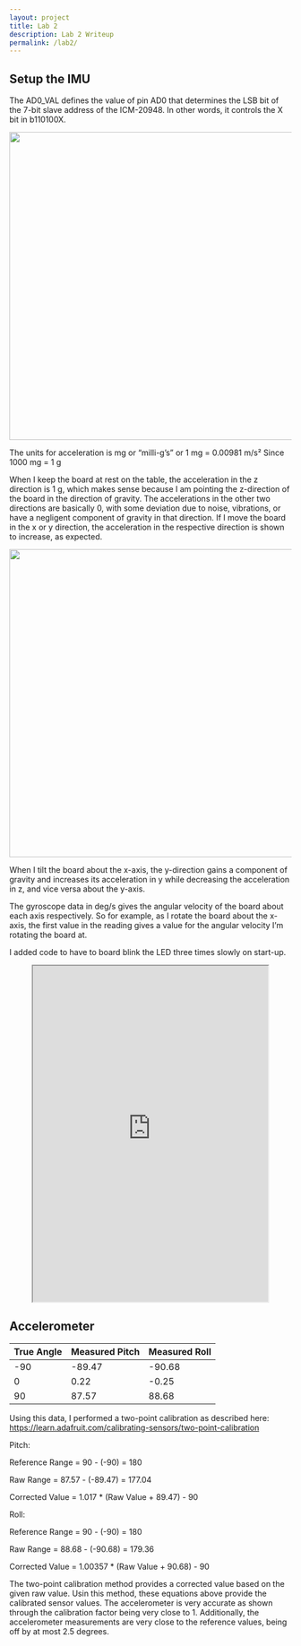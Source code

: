 ```yaml
---
layout: project
title: Lab 2
description: Lab 2 Writeup
permalink: /lab2/
---
```


## Setup the IMU

The AD0_VAL defines the value of pin AD0 that determines the LSB bit of the 7-bit slave address of the ICM-20948. In other words, it controls the X bit in b110100X.

<p style="text-align:center;"><img src="..\assets\images\1b\p1_1.png" width="550"/></p>



The units for acceleration is mg or “milli-g’s” or 1 mg = 0.00981 m/s²
Since 1000 mg = 1 g

When I keep the board at rest on the table, the acceleration in the z direction is 1 g, which makes sense because I am pointing the z-direction of the board in the direction of gravity. The accelerations in the other two directions are basically 0, with some deviation due to noise, vibrations, or have a negligent component of gravity in that direction. If I move the board in the x or y direction, the acceleration in the respective direction is shown to increase, as expected.

<p style="text-align:center;"><img src="..\assets\images\1b\p1_2.png" width="550"/></p>

When I tilt the board about the x-axis, the y-direction gains a component of gravity and increases its acceleration in y while decreasing the acceleration in z, and vice versa about the y-axis.

The gyroscope data in deg/s gives the angular velocity of the board about each axis respectively. So for example, as I rotate the board about the x-axis, the first value in the reading gives a value for the angular velocity I’m rotating the board at.

I added code to have to board blink the LED three times slowly on start-up.

<p style="text-align:center;"><iframe width="420" height="600" src="https://www.youtube.com/embed/VCYls_c7HTA" allowfullscreen></iframe></p>

## Accelerometer


| True Angle | Measured Pitch | Measured Roll |
| ---------- | -------------- | ------------- |
|    -90     |     -89.47     |    -90.68     |
|     0      |      0.22      |     -0.25     |
|     90     |      87.57     |     88.68     |

Using this data, I performed a two-point calibration as described here: https://learn.adafruit.com/calibrating-sensors/two-point-calibration

Pitch:

Reference Range = 90 - (-90) = 180

Raw Range = 87.57 - (-89.47) = 177.04

Corrected Value =  1.017 * (Raw Value + 89.47) - 90

Roll:

Reference Range = 90 - (-90) = 180

Raw Range = 88.68 - (-90.68) = 179.36

Corrected Value = 1.00357 * (Raw Value + 90.68) - 90

The two-point calibration method provides a corrected value based on the given raw value. Usin this method, these equations above provide the calibrated sensor values. The accelerometer is very accurate as shown through the calibration factor being very close to 1. Additionally, the accelerometer measurements are very close to the reference values, being off by at most 2.5 degrees.



